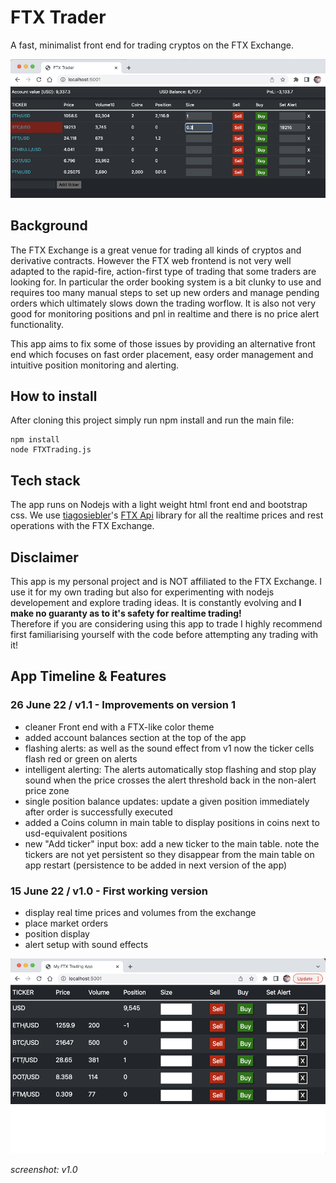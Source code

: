 # FTX Trader

A fast, minimalist front end for trading cryptos on the FTX Exchange.

![v1.1.png](misc/v1.1.png)


## Background

The FTX Exchange is a great venue for trading all kinds of cryptos and derivative contracts.  However the FTX web frontend is not
very well adapted to the rapid-fire, action-first type of trading that some traders are looking for.  In particular 
the order booking system is a bit clunky to use and requires too many manual steps to set up new orders and manage pending orders which ultimately
slows down the trading worflow. It is also not very good for monitoring positions and pnl in realtime and there is no price alert functionality. 

This app aims to fix some of those issues by providing an alternative front end which focuses on fast order placement,
easy order management and intuitive position monitoring and alerting.


## How to install
After cloning this project simply run npm install and run the main file:
```
npm install
node FTXTrading.js
```

## Tech stack
The app runs on Nodejs with a light weight html front end and bootstrap css.
We use [tiagosiebler](https://github.com/tiagosiebler)'s [FTX Api](https://github.com/tiagosiebler/ftx-api) library
for all the realtime prices and rest operations with the FTX Exchange.


## Disclaimer
This app is my personal project and is NOT affiliated to the FTX Exchange.  I use it for my own trading but also for 
experimenting with nodejs developement and explore trading ideas. It is constantly evolving and **I make no guaranty as to it's safety for realtime trading!**  
Therefore if you are considering using this app to trade I highly recommend first familiarising yourself with the code before 
attempting any trading with it!



## App Timeline & Features

### 26 June 22 / v1.1 - Improvements on version 1  
- cleaner Front end with a FTX-like color theme
- added account balances section at the top of the app
- flashing alerts: as well as the sound effect from v1 now the ticker cells flash red or green on alerts  
- intelligent alerting: The alerts automatically stop flashing and stop play sound when the price crosses the alert threshold
back in the non-alert price zone
- single position balance updates: update a given position immediately after order is successfully executed
- added a Coins column in main table to display positions in coins next to usd-equivalent positions
- new "Add ticker" input box: add a new ticker to the main table.  note the tickers are not yet persistent so they disappear
from the main table on app restart (persistence to be added in next version of the app)



### 15 June 22 / v1.0 - First working version  
- display real time prices and volumes from the exchange
- place market orders
- position display
- alert setup with sound effects


![v1.png](misc/v1.png)

_screenshot: v1.0_



